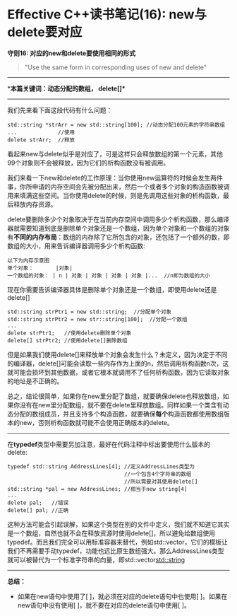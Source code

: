 # Effective C++读书笔记(16): new与delete要对应

**守则16: 对应的new和delete要使用相同的形式**

> "Use the same form in corresponding uses of new and delete"

------

***本篇关键词：动态分配的数组， delete[]\***

------

我们先来看下面这段代码有什么问题：

```text
std::string *strArr = new std::string[100]; //动态分配100元素的字符串数组
...             //使用
delete strArr;  //释放
```

看起来new与delete似乎是对应了，可是这样只会释放数组的第一个元素，其他99个对象则不会被释放，因为它们的析构函数没有被调用。

我们来看一下new和delete的工作原理：当你使用new运算符的时候会发生两件事，你所申请的内存空间会先被分配出来，然后一个或者多个对象的构造函数被调用来填满这些空间。当你使用delete的时候，则是先调用这些对象的析构函数，最后释放内存资源。

delete要删除多少个对象取决于在当前内存空间中调用多少个析构函数，那么编译器就需要知道到底是删除单个对象还是一个数组，因为单个对象和一个数组的对象有**不同的内存布局**：数组的内存除了它所包含的对象，还包括了一个额外的数，即数组的大小，用来告诉编译器调用多少个析构函数:

```text
以下为内存示意图
单个对象：       |对象|
一个数组的对象： | n | 对象 | 对象 | 对象 | 对象 |...  //n即为数组的大小
```

现在你需要告诉编译器具体是删除单个对象还是一个数组，即使用delete还是delete[]

```text
std::string strPtr1 = new std::string;  //分配单个对象
std::string strPtr2 = new str::string[100];  //分配一个数组
...
delete strPtr1;   //使用delete删除单个对象
delete[] strPtr2; //使用delete[]删除数组
```

但是如果我们使用delete[]来释放单个对象会发生什么？未定义，因为决定于不同的编译器，delete[]可能会读取一些内存作为上面的n，然后调用析构函数n次，这就可能会损坏到其他数据，或者它根本就调用不了任何析构函数，因为它读取对象的地址是不正确的。

总之，结论很简单，如果你在new里分配了数组，就要确保delete也释放数组，如果你没有在new里分配数组，就不要在delete里释放数组。同样如果一个类含有动态分配的数组成员，并且支持多个构造函数，就要确保**每个**构造函数都使用数组版本的new，否则析构函数就可能不会使用正确版本的delete。

------

在**typedef**类型中需要另加注意，最好在代码注释中标出要使用什么版本的delete:

```text
typedef std::string AddressLines[4]; //定义AddressLines类型为
                                     //一个包含4个字符串的数组
                                     //所以需要对其使用delete[]
std::string *pal = new AddressLines; //相当于new string[4]
...
delete pal;   //错误
delete[] pal; //正确
```

这种方法可能会引起误解，如果这个类型在别的文件中定义，我们就不知道它其实是一个数组，自然也就不会在释放资源时使用delete[]，所以避免给数组使用typedef。而且我们完全可以用标准容器来替代，例如std::vector，它们的模板让我们不再需要手动typedef，功能也远比原生数组强大。那么AddressLines类型就可以被替代为一个标准字符串的向量，即std::vector<std::string>

------

**总结：**

- 如果在new语句中使用了[ ]，就必须在对应的delete语句中也使用[ ]。如果在new语句中没有使用[ ]，就不要在对应的delete语句中使用[ ]。